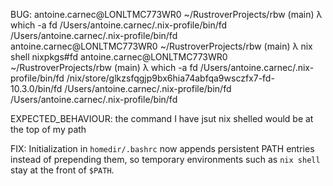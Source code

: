 
BUG:
antoine.carnec@LONLTMC773WR0 ~/RustroverProjects/rbw (main)
λ which -a fd
/Users/antoine.carnec/.nix-profile/bin/fd
/Users/antoine.carnec/.nix-profile/bin/fd
antoine.carnec@LONLTMC773WR0 ~/RustroverProjects/rbw (main)
λ nix shell nixpkgs#fd
antoine.carnec@LONLTMC773WR0 ~/RustroverProjects/rbw (main)
λ which -a fd
/Users/antoine.carnec/.nix-profile/bin/fd
/nix/store/glkzsfqgjp9bx6hia74abfqa9wsczfx7-fd-10.3.0/bin/fd
/Users/antoine.carnec/.nix-profile/bin/fd
/Users/antoine.carnec/.nix-profile/bin/fd

EXPECTED_BEHAVIOUR:
the command I have jsut nix shelled would be at the top of my path

FIX:
Initialization in `homedir/.bashrc` now appends persistent PATH entries instead of
prepending them, so temporary environments such as `nix shell` stay at the
front of `$PATH`.
